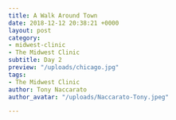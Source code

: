 ```yaml
---
title: A Walk Around Town
date: 2018-12-12 20:38:21 +0000
layout: post
category:
- midwest-clinic
- The Midwest Clinic
subtitle: Day 2
preview: "/uploads/chicago.jpg"
tags:
- The Midwest Clinic
author: Tony Naccarato
author_avatar: "/uploads/Naccarato-Tony.jpeg"

---
```


